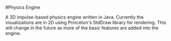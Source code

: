 #Physics Engine

A 3D impulse-based physics engine written in Java.  Currently the visualizations are in 2D using Princeton's StdDraw
library for rendering.  This will change in the future as more of the basic features are added into the engine.
